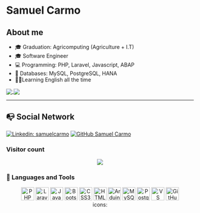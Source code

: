 # Samuel Carmo

## About me

- 🎓 Graduation: Agricomputing (Agriculture + I.T)
- 🎓 Software Engineer
- 💻 Programming: PHP, Laravel, Javascript, ABAP
- 💾 Databases: MySQL, PostgreSQL, HANA
- 🧑‍🎓Learning English all the time

<a href="https://github.com/samcarmo?tab=repositories">
  <img align="center" src="https://github-readme-stats.vercel.app/api/top-langs/?username=samcarmo&layout=donut&theme=chartreuse-dark" />
</a>

<a href="https://github.com/samcarmo">
  <img align="center" src="https://github-readme-stats.vercel.app/api?username=samcarmo&show_icons=true&count_private=true&theme=chartreuse-dark"/>
</a>

***

## :mailbox_with_no_mail: Social Network

<p align="center">

[![Linkedin: samuelcarmo](https://img.shields.io/badge/-samuel-blue?style=flat-square&logo=Linkedin&logoColor=white&link=https://www.linkedin.com/in/samuelcarmo/)](https://www.linkedin.com/in/samuelcarmo/)
[![GitHub Samuel Carmo](https://img.shields.io/github/followers/samcarmo?label=follow&style=social)](https://github.com/samcarmo)

</p>

### Visitor count

<p align="center">
  <img src="https://profile-counter.glitch.me/samucarmo/count.svg" />
</p>

### :pushpin: Languages and Tools

 <p align="center">

  <span title="PHP">
  <img alt="PHP" width="35px" src="https://cdn.jsdelivr.net/gh/devicons/devicon/icons/php/php-original.svg"/>
  </span>

  <span title="Laravel">
  <img alt="Laravel" width="35px" src="https://cdn.jsdelivr.net/gh/devicons/devicon/icons/laravel/laravel-plain.svg"/>
  </span>

  <span title="JavaScript">
  <img alt="JavaScript" width="35px" src="https://cdn.jsdelivr.net/gh/devicons/devicon/icons/javascript/javascript-original.svg"/>
  </span>

  <span title="Bootstrap">
  <img alt="Bootstrap" width="35px" src="https://cdn.jsdelivr.net/gh/devicons/devicon/icons/bootstrap/bootstrap-original.svg"/>
  </span>

  <span title="CSS3">
  <img alt="CSS3" width="35px" src="https://cdn.jsdelivr.net/gh/devicons/devicon/icons/css3/css3-original.svg"/>
  </span>

  <span title="HTML5">
  <img alt="HTML5" width="35px" src="https://cdn.jsdelivr.net/gh/devicons/devicon/icons/html5/html5-original.svg"/>
  </span>

  <span title="Arduino">
  <img alt="Arduino" width="35px" src="https://cdn.jsdelivr.net/gh/devicons/devicon/icons/arduino/arduino-original.svg"/>
  </span>

  <span title="MySQL">
  <img alt="MySQL" width="35px" src="https://cdn.jsdelivr.net/gh/devicons/devicon/icons/mysql/mysql-original.svg"/>
  </span>

  <span title="PostgreSQL">
  <img alt="PostgreSQL" width="35px" src="https://cdn.jsdelivr.net/gh/devicons/devicon/icons/postgresql/postgresql-plain.svg"/>
  </span>

  <span title="VS Code">
  <img alt="VS Code" width="35px" src="https://cdn.jsdelivr.net/gh/devicons/devicon/icons/vscode/vscode-original.svg"/>
  </span>
  
  <span title="GitHub">
  <img alt="GitHub" width="35px" src="https://cdn.jsdelivr.net/gh/devicons/devicon/icons/github/github-original.svg"/>
  </span>

  <br />
icons: <https://github.com/devicons/devicon>
</p>
